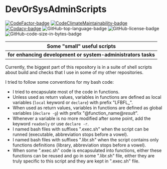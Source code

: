 # DevOrSysAdminScripts

[![CodeFactor-badge]][CodeFactor-package-page]
[![CodeClimateMaintainability-badge]][CodeClimateM13y-package-page]
[![Codacy-badge]][Codacy-package-page]
![GitHub-top-language-badge]
![GitHub-license-badge]
![GitHub-code-size-in-bytes-badge]

|                **Some "small" useful scripts**               |
|:------------------------------------------------------------:|
| **for enhancing development or system-administrators tasks** |

Currently, the biggest part of this repository is in
a suite of shell scripts about build and checks that
I use in some of my other repositories.

I tried to follow some conventions for my bash code:

- I tried to encapsulate most of the code in functions.
- Unless used as return values, variables in functions are defined
  as local variables (`local` keyword or `declare`)
  with prefix "LFBFL_".
- When used as return values, variables in functions are defined
  as global variables (`declare -g`) with prefix
  "@function_name@_result_".
- Whenever a variable is no more modified after some point,
  add the keyword `readonly` or use `declare -r`.
- I named bash files with suffixes ".exec.sh" when the script can
  be runned
  (executable, abbreviation stops before a vowel).
- I named bash files with suffixes ".libr.sh" when the script contains
  only functions definitions
  (library, abbreviation stops before a vowel).
- When some ".exec.sh" code is encapsulated into functions,
  either these functions can be reused and go in some ".libr.sh" file,
  either they are truly specific to this script and they are kept
  in ".exec.sh" file.

[CodeFactor-badge]: https://www.codefactor.io/repository/github/llyaudet/DevOrSysAdminScripts/badge

[CodeFactor-package-page]: https://www.codefactor.io/repository/github/llyaudet/DevOrSysAdminScripts

[CodeClimateMaintainability-badge]: https://api.codeclimate.com/v1/badges/b619ce83a81cc4a55e18/maintainability

[CodeClimateM13y-package-page]: https://codeclimate.com/github/LLyaudet/DevOrSysAdminScripts/maintainability

[Codacy-badge]: https://app.codacy.com/project/badge/Grade/3dd6ef85e8db4460991d1ebc404b68dd

[Codacy-package-page]: https://app.codacy.com/gh/LLyaudet/DevOrSysAdminScripts/dashboard?utm_source=gh&utm_medium=referral&utm_content=&utm_campaign=Badge_grade

[GitHub-top-language-badge]: https://img.shields.io/github/languages/top/llyaudet/DevOrSysAdminScripts

[GitHub-license-badge]: https://img.shields.io/github/license/llyaudet/DevOrSysAdminScripts

[GitHub-code-size-in-bytes-badge]: https://img.shields.io/github/languages/code-size/llyaudet/DevOrSysAdminScripts
